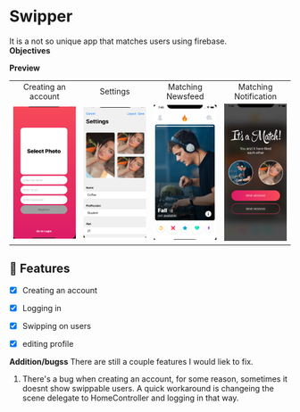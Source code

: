 # Swipper
It is a not so unique app that matches users using firebase.  
**Objectives**
 
**Preview**

<table>
<tr>
<td width="25%">
<center>Creating an account</center>
</td>
<td width="25%">
<center>Settings</center>
</td>
<td width="25%">
<center>Matching Newsfeed</center>
</td>
<td width="25%">
<center>Matching Notification</center>
</td>
</tr>
<tr>
<td width="25%">
<img src="CreatingAnAccount.png"></img>
</td>
<td width="25%">
<img src="Settings.png"></img>
</td>
<td width="25%">
<img src="MatchingFeed.png"></img>
</td>
<td width="25%">
<img src="MatchingNotification.png"></img>
</td>
</tr>
</table>

## 🌟 Features

- [x] Creating an account
- [x] Logging in 
- [x] Swipping on users 
- [x] editing profile


**Addition/bugss**
There are still a couple features I would liek to fix.
1. There's a bug when creating an account, for some reason, sometimes it doesnt show swippable users. A quick workaround is changeing the scene delegate to HomeController and logging in that way. 




